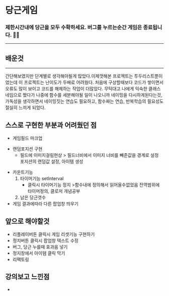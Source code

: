 # 당근게임 
### 제한시간내에 당근을 모두 수확하세요. 버그를 누르는순간 게임은 종료됩니다. 🥕🐛
---
## 배운것
---
간단해보였지만 단계별로 생각해야될게 많았다.이제껏해본 프로젝트는 투두리스트뿐이었는데 이 프로젝트는 난이도가 두배로 어려웠다. 처음에 구상할때보다 코드가 쌓이면서 오류도 많이 보이고 코드를 해체하는 작업이 더많았다. 무턱대고 나에게 익숙한 클래스네임으로 짰다가 나중에 함수를 세분해야될 일이 나오니까 네이밍을 다시하게된다는것, 가독성을 생각하면서 네이밍짓는 연습도 필요하고, 함수짜는 연습, 반복학습의 필요성도 절실히 느끼게 되었다.

## 스스로 구현한 부분과 어려웠던 점
+ 게임필드 마크업
* 랜덤포지션 구현  <br>
  *    필드에 이미지걸림현상 > 필드너비에서 이미지 너비를 빼준값을 경계로 설정 <br>
  포지션의 랜덤값 설정, 아이템 생성 
+ 카운트기능<br>
  1. 타이머기능 setInterval <br>
      * 클릭시 타이머기능 정지 >함수내에 정의해서 읽어올수없었음 전역범위에 타이머정의, 클로저 개념공부 <br>
  2. 남은 당근갯수  
+ 게임 결과에따라 다른 팝업창 띄우기

## 앞으로 해야할것 
+ 리플레이버튼 클릭시 게임 리셋기능 구현하기
+ 정지버튼 클릭시 팝업창 텍스트 수정
+ 버그, 당근 누를때 효과음 넣기
+ 정지창에서 아이템 클릭 막기
+ 리팩토링

## 강의보고 느낀점 
+